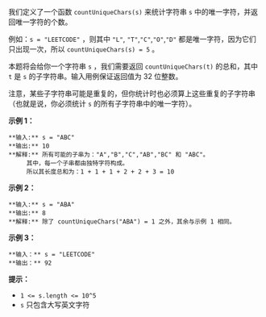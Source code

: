 我们定义了一个函数 `countUniqueChars(s)` 来统计字符串 `s` 中的唯一字符，并返回唯一字符的个数。

例如：`s = "LEETCODE"` ，则其中 `"L"`, `"T"`,`"C"`,`"O"`,`"D"` 都是唯一字符，因为它们只出现一次，所以
`countUniqueChars(s) = 5` 。

本题将会给你一个字符串 `s` ，我们需要返回 `countUniqueChars(t)` 的总和，其中 `t` 是 `s`
的子字符串。输入用例保证返回值为 32 位整数。

注意，某些子字符串可能是重复的，但你统计时也必须算上这些重复的子字符串（也就是说，你必须统计 `s` 的所有子字符串中的唯一字符）。



**示例 1：**

    
    
    **输入:** s = "ABC"
    **输出:** 10
    **解释:** 所有可能的子串为："A","B","C","AB","BC" 和 "ABC"。
         其中，每一个子串都由独特字符构成。
         所以其长度总和为：1 + 1 + 1 + 2 + 2 + 3 = 10
    

**示例 2：**

    
    
    **输入:** s = "ABA"
    **输出:** 8
    **解释:** 除了 countUniqueChars("ABA") = 1 之外，其余与示例 1 相同。
    

**示例 3：**

    
    
    **输入：** s = "LEETCODE"
    **输出：** 92
    



**提示：**

  * `1 <= s.length <= 10^5`
  * `s` 只包含大写英文字符

